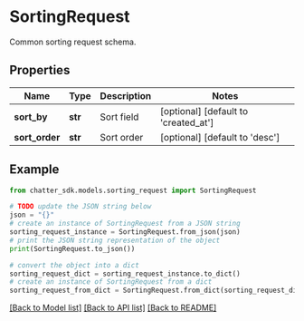 # SortingRequest

Common sorting request schema.

## Properties

Name | Type | Description | Notes
------------ | ------------- | ------------- | -------------
**sort_by** | **str** | Sort field | [optional] [default to 'created_at']
**sort_order** | **str** | Sort order | [optional] [default to 'desc']

## Example

```python
from chatter_sdk.models.sorting_request import SortingRequest

# TODO update the JSON string below
json = "{}"
# create an instance of SortingRequest from a JSON string
sorting_request_instance = SortingRequest.from_json(json)
# print the JSON string representation of the object
print(SortingRequest.to_json())

# convert the object into a dict
sorting_request_dict = sorting_request_instance.to_dict()
# create an instance of SortingRequest from a dict
sorting_request_from_dict = SortingRequest.from_dict(sorting_request_dict)
```
[[Back to Model list]](../README.md#documentation-for-models) [[Back to API list]](../README.md#documentation-for-api-endpoints) [[Back to README]](../README.md)


